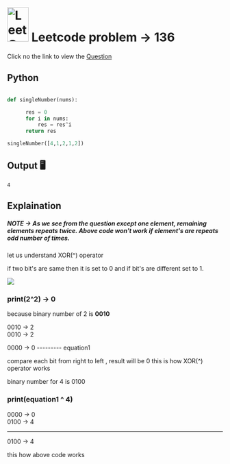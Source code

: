 # <img src="https://leetcode.com/_next/static/images/logo-ff2b712834cf26bf50a5de58ee27bcef.png" alt="LeetCode Logo" width="50" height="80"> Leetcode problem -> 136

Click no the link to view the [Question](https://leetcode.com/problems/single-number/description/?envType=study-plan-v2&envId=leetcode-75)

## Python
```python

def singleNumber(nums):

      res = 0
      for i in nums:
          res = res^i
      return res

singleNumber([4,1,2,1,2])
```
## Output 🖥️
```
4
```
## Explaination

##### NOTE -> As we see from the question except one element, remaining elements repeats twice. Above code won't work  if element's are  repeats odd number of times.

 let us understand XOR(^) operator

 if two bit's are same then it is set to  0 and if bit's are different set to 1.

<img src="https://shorturl.at/qrsu7" >

### print(2^2) -> 0
because binary number of 2 is  **0010**

0010 -> 2  
0010 -> 2

0000 -> 0 --------- equation1

compare each bit from right to left , result will be 0 this is how XOR(^) operator works

binary number for 4 is  0100

### print(equation1 ^ 4)  

0000 -> 0  
0100 -> 4  

---------   
0100 -> 4

this how above code works


    

